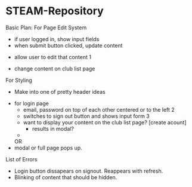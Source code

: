 # STEAM-Repository

Basic Plan: 
For Page Edit System
  + if user logged in, show input fields
  + when submit button clicked, update content
  - allow user to edit that content 1
  + change content on club list page

For Styling
+ Make into one of pretty header ideas

- for login page
    - email, password on top of each other centered or to the left 2
    - switches to sign out button and shows input form 3
    - want to display your content on the club list page? [create acount]
        - results in modal?
    -       
    OR 
-  modal or full page pops up. 

List of Errors
- Login button dissapears on signout. Reappears with refresh.
- Blinking of content that should be hidden.